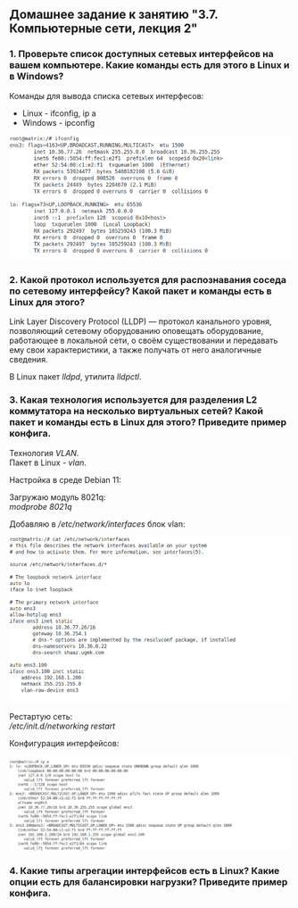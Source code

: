 ## Домашнее задание к занятию "3.7. Компьютерные сети, лекция 2"  

### 1. Проверьте список доступных сетевых интерфейсов на вашем компьютере. Какие команды есть для этого в Linux и в Windows?  

Команды для вывода списка сетевых интерфесов:  
- Linux - ifconfig, ip a  
- Windows - ipconfig

![ifconfig](ifconfig.png)  

### 2. Какой протокол используется для распознавания соседа по сетевому интерфейсу? Какой пакет и команды есть в Linux для этого?  

Link Layer Discovery Protocol (LLDP) — протокол канального уровня, позволяющий сетевому оборудованию оповещать оборудование, работающее в локальной сети, о своём существовании и передавать ему свои характеристики, а также получать от него аналогичные сведения.  

В Linux пакет *_lldpd_*, утилита *_lldpctl_*.  


### 3. Какая технология используется для разделения L2 коммутатора на несколько виртуальных сетей? Какой пакет и команды есть в Linux для этого? Приведите пример конфига.  

Технология *_VLAN_*.  
Пакет в Linux - *_vlan_*.  

Настройка в среде Debian 11:

Загружаю модуль 8021q:  
*_modprobe 8021q_*  

Добавляю в *_/etc/network/interfaces_* блок vlan:  

![vlan_iface.png](vlan_iface.png)  

Рестартую сеть:  
*_/etc/init.d/networking restart_*  

Конфигурация интерфейсов:  

![vlan_iface2.png](vlan_iface2.png)  

### 4. Какие типы агрегации интерфейсов есть в Linux? Какие опции есть для балансировки нагрузки? Приведите пример конфига.  
